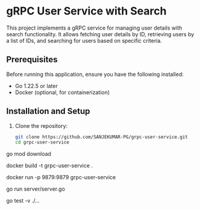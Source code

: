  
# gRPC User Service with Search

This project implements a gRPC service for managing user details with search functionality. It allows fetching user details by ID, retrieving users by a list of IDs, and searching for users based on specific criteria.

## Prerequisites

Before running this application, ensure you have the following installed:
- Go 1.22.5 or later
- Docker (optional, for containerization)

## Installation and Setup

1. Clone the repository:
   ```bash
   git clone https://github.com/SANJEKUMAR-PG/grpc-user-service.git
   cd grpc-user-service


go mod download

docker build -t grpc-user-service .

docker run -p 9879:9879 grpc-user-service

go run server/server.go

go test -v ./...
